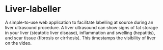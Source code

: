 # Liver-labeller
A simple-to-use web application to facilitate labelling at source during an liver ultrasound procedure. A liver ultrasound can show signs of fat storage in your liver (steatotic liver disease), inflammation and swelling (hepatitis), and scar tissue (fibrosis or cirrhosis). This timestamps the visibility of liver on the video.

